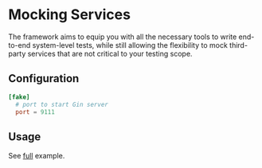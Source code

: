 # Mocking Services

The framework aims to equip you with all the necessary tools to write end-to-end system-level tests, while still allowing the flexibility to mock third-party services that are not critical to your testing scope.

## Configuration
```toml
[fake]
  # port to start Gin server
  port = 9111
```

## Usage

See [full](https://github.com/smartcontractkit/chainlink-testing-framework/blob/main/framework/examples/myproject/fake_test.go) example.
